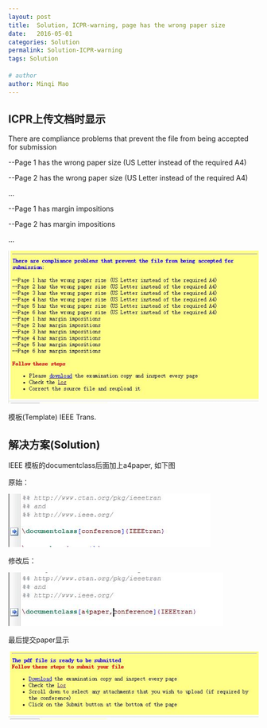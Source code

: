 ```yaml
---
layout: post
title:  Solution, ICPR-warning, page has the wrong paper size
date:   2016-05-01
categories: Solution
permalink: Solution-ICPR-warning
tags: Solution

# author
author: Minqi Mao
---
```


## ICPR上传文档时显示

There are compliance problems that prevent the file from being accepted for submission

--Page 1 has the wrong paper size (US Letter instead of the required A4)

--Page 2 has the wrong paper size (US Letter instead of the required A4)

...

--Page 1 has margin impositions

--Page 2 has margin impositions

...

![drawing](https://raw.githubusercontent.com/minqimao/minqimao.github.io/master/images/postsimage/2016/20160420201118.jpg)

模板(Template) IEEE Trans.

## 解决方案(Solution)

IEEE 模板的documentclass后面加上a4paper, 如下图

原始：

![drawing](https://raw.githubusercontent.com/minqimao/minqimao.github.io/master/images/postsimage/2016/20160421072734.jpg)

修改后：

![drawing](https://raw.githubusercontent.com/minqimao/minqimao.github.io/master/images/postsimage/2016/20160421072751.jpg)

最后提交paper显示

![drawing](https://raw.githubusercontent.com/minqimao/minqimao.github.io/master/images/postsimage/2016/20160420201036.jpg)
